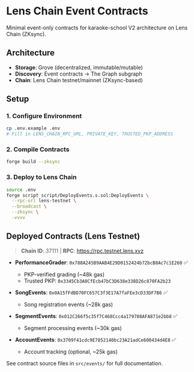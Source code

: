 # Lens Chain Event Contracts

Minimal event-only contracts for karaoke-school V2 architecture on Lens Chain (ZKsync).

## Architecture

- **Storage**: Grove (decentralized, immutable/mutable)
- **Discovery**: Event contracts → The Graph subgraph
- **Chain**: Lens Chain testnet/mainnet (ZKsync-based)

## Setup

### 1. Configure Environment

```bash
cp .env.example .env
# Fill in LENS_CHAIN_RPC_URL, PRIVATE_KEY, TRUSTED_PKP_ADDRESS
```

### 2. Compile Contracts

```bash
forge build --zksync
```

### 3. Deploy to Lens Chain

```bash
source .env
forge script script/DeployEvents.s.sol:DeployEvents \
  --rpc-url lens-testnet \
  --broadcast \
  --zksync \
  -vvvv
```

## Deployed Contracts (Lens Testnet)

> **Chain ID**: 37111 | **RPC**: https://rpc.testnet.lens.xyz

- **PerformanceGrader**: `0x788A245B9AAB4E29D0152424b72bcB8Ac7c1E260` ✅
  - PKP-verified grading (~48k gas)
  - Trusted PKP: `0x3345Cb3A0CfEcb47bC3D638e338D26c870FA2b23`

- **SongEvents**: `0x0A15fFdBD70FC657C3f3E17A7faFEe3cD33DF7B6` ✅
  - Song registration events (~28k gas)

- **SegmentEvents**: `0x012C266f5c35f7C468Ccc4a179708AFA871e2bb8` ✅
  - Segment processing events (~30k gas)

- **AccountEvents**: `0x3709f41cdc9E7852140bc23A21adCe600434d4E8` ✅
  - Account tracking (optional, ~25k gas)

See contract source files in `src/events/` for full documentation.
